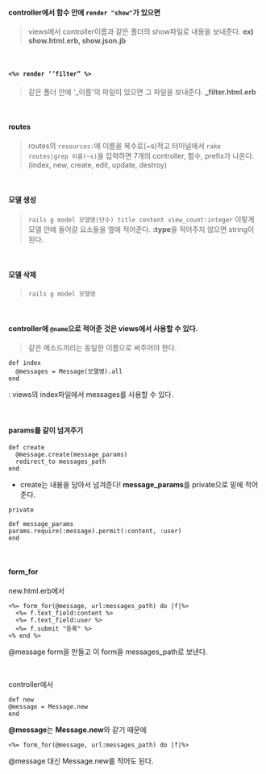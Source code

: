 #### controller에서 함수 안에 `render "show"`가 있으면
>views에서 controller이름과 같은 폴더의 show파일로 내용을 보내준다.
**ex) show.html.erb, show.json.jb**

<br>

#### `<%= render ‘’filter” %>`
>같은 폴더 안에 '_이름'의 파일이 있으면 그 파일을 보내준다.
**_filter.html.erb**

<br>

#### routes
> routes의 `resources:`에 이름을 복수로(~s)적고 
터미널에서 `rake routes|grep 이름(~s)`을 입력하면
7개의 controller, 함수, prefix가 나온다.
(index, new, create, edit, update, destroy)

<br>

#### 모델 생성
> `rails g model 모델명(단수) title content view_count:integer`
이렇게 모델 안에 들어갈 요소들을 옆에 적어준다.
**:type**을 적어주지 않으면 string이 된다.

<br>

#### 모델 삭제
>`rails g model 모델명`

<br>

#### controller에 `@name`으로 적어준 것은 views에서 사용할 수 있다.
> 같은 메소드끼리는 동일한 이름으로 써주어야 한다.
```
def index
  @messages = Message(모델명).all
end
```
: views의 index파일에서 messages를 사용할 수 있다.

<br>

#### params를 같이 넘겨주기
```
def create
  @message.create(message_params)
  redirect_to messages_path
end
```
- create는 내용을 담아서 넘겨준다! 
**message_params**를 private으로 밑에 적어준다.

```
private

def message_params
params.require(:message).permit(:content, :user)
end
```
<br>

#### form_for

new.html.erb에서 
```
<%= form_for(@message, url:messages_path) do |f|%>
  <%= f.text_field:content %>
  <%= f.text_field:user %>
  <%= f.submit "등록" %>
<% end %>
```
@message form을 만들고 이 form을 messages_path로 보낸다.

<br>

controller에서
```
def new
@message = Message.new
end
```
**@message**는 **Message.new**와 같기 때문에
```
<%= form_for(@message, url:messages_path) do |f|%>
``` 
@message 대신 Message.new를 적어도 된다. 


